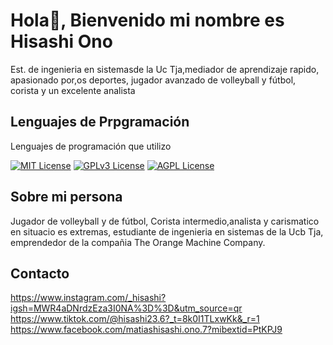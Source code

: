 
# Hola👋, Bienvenido mi nombre es Hisashi Ono

Est. de ingenieria en sistemasde la Uc Tja,mediador de aprendizaje rapido, apasionado por,os deportes, jugador avanzado de volleyball y fútbol, corista y un excelente analista 


## Lenguajes de Prpgramación

Lenguajes de programación que utilizo

[![MIT License](https://img.shields.io/badge/Thonny-green.svg)](https://choosealicense.com/licenses/mit/)
[![GPLv3 License](https://img.shields.io/badge/PSeInt-yellow.svg)](https://opensource.org/licenses/)
[![AGPL License](https://img.shields.io/badge/Javascript-blue.svg)](http://www.gnu.org/licenses/agpl-3.0)


## Sobre mi persona

Jugador de volleyball y de fútbol,
Corista intermedio,analista y carismatico en situacio es extremas, estudiante de ingenieria en sistemas de la Ucb Tja, emprendedor de la compañia The Orange Machine Company.
## Contacto
https://www.instagram.com/_hisashi?igsh=MWR4aDNrdzEza3I0NA%3D%3D&utm_source=qr
https://www.tiktok.com/@hisashi23.6?_t=8k0I1TLxwKk&_r=1
https://www.facebook.com/matiashisashi.ono.7?mibextid=PtKPJ9


